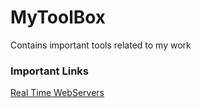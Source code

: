 # MyToolBox
Contains important tools related to my work

### Important Links
[Real Time WebServers](http://www.leggetter.co.uk/real-time-web-technologies-guide/#_deepstream-io)

